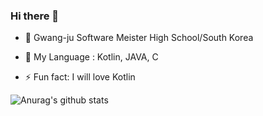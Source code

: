 ### Hi there 👋


- 🔭 Gwang-ju Software Meister High School/South Korea


- 🌱 My Language : Kotlin, JAVA, C

- ⚡ Fun fact: I will love Kotlin

![Anurag's github stats](https://github-readme-stats.vercel.app/api?username=minhyuuk&show_icons=true&theme=radical)
<!--
**Minhyuk Jung/minhyuuk** is a ✨ _special_ ✨ repository because its `README.md` (this file) appears on your GitHub profile.


-->
